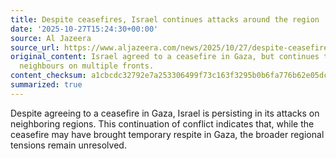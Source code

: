 ```yaml
---
title: Despite ceasefires, Israel continues attacks around the region
date: '2025-10-27T15:24:30+00:00'
source: Al Jazeera
source_url: https://www.aljazeera.com/news/2025/10/27/despite-ceasefires-israel-continues-attacks-around-the-region?traffic_source=rss
original_content: Israel agreed to a ceasefire in Gaza, but continues to attack its
  neighbours on multiple fronts.
content_checksum: a1cbcdc32792e7a253306499f73c163f3295b0b6fa776b62e05dcb806aa6e226
summarized: true
---
```


Despite agreeing to a ceasefire in Gaza, Israel is persisting in its attacks on neighboring regions. This continuation of conflict indicates that, while the ceasefire may have brought temporary respite in Gaza, the broader regional tensions remain unresolved.